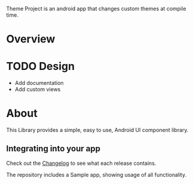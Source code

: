 Theme Project is an android app that changes custom themes at compile time.

# Overview


# TODO Design

- Add documentation
- Add custom views

# About

This Library provides a simple, easy to use, Android UI component library.

## Integrating into your app

Check out the [Changelog](app/doc/Releases.md) to see what each release contains.

The repository includes a Sample app, showing usage of all functionality.